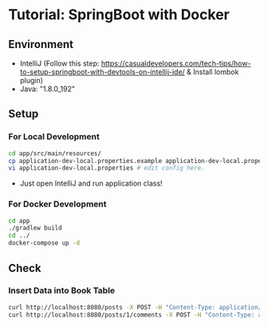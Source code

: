 # Tutorial: SpringBoot with Docker

## Environment
- IntelliJ (Follow this step: https://casualdevelopers.com/tech-tips/how-to-setup-springboot-with-devtools-on-intellij-ide/ & Install lombok plugin)
- Java: "1.8.0_192"

## Setup
### For Local Development
```bash
cd app/src/main/resources/
cp application-dev-local.properties.example application-dev-local.properties
vi application-dev-local.properties # edit config here.
```
- Just open IntelliJ and run application class!

### For Docker Development
```bash
cd app
./gradlew build
cd ../
docker-compose up -d
```

## Check
### Insert Data into Book Table
```bash
curl http://localhost:8080/posts -X POST -H "Content-Type: application/json" -d '{"title": "post title"}'
curl http://localhost:8080/posts/1/comments -X POST -H "Content-Type: application/json" -d '{"content": "comment content"}'
```

